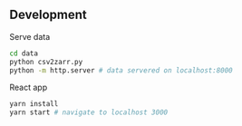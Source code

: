 ## Development

Serve data

```bash
cd data
python csv2zarr.py
python -m http.server # data servered on localhost:8000
```

React app

```bash
yarn install
yarn start # navigate to localhost 3000
```
